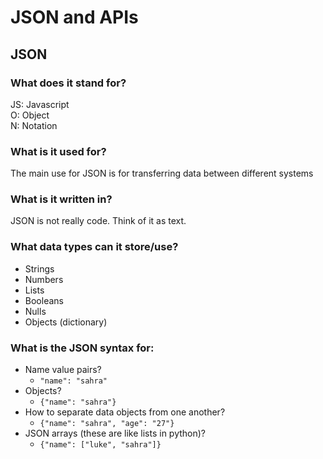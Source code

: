 # JSON and APIs

## JSON

### What does it stand for?

JS: Javascript <br> 
O: Object <br>
N: Notation

### What is it used for?

The main use for JSON is for transferring data between different systems

### What is it written in?

JSON is not really code. Think of it as text.

### What data types can it store/use?

- Strings
- Numbers
- Lists
- Booleans
- Nulls
- Objects (dictionary)

### What is the JSON syntax for:

- Name value pairs?
  - `"name": "sahra"`
- Objects?
  - `{"name": "sahra"}` 
- How to separate data objects from one another?
  - `{"name": "sahra", "age": "27"}`
- JSON arrays (these are like lists in python)?
  - `{"name": ["luke", "sahra"]}`